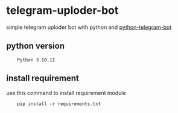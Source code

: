 # telegram-uploder-bot
simple telegram uploder bot with python and [python-telegram-bot](https://python-telegram-bot.org)

## python version
```
    Python 3.10.11
```
## install requirement
use this command to install requirement module 
```
    pip install -r requirements.txt
```